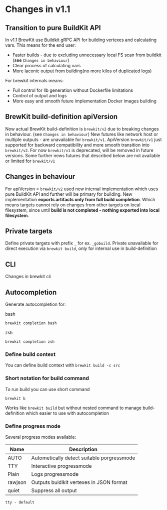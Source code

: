 # Changes in v1.1

## Transition to pure BuildKit API

In v1.1 BrewKit use Buildkit gRPC API for building vertexes and calculating vars.
This means for the end user:
* Faster builds - due to excluding unnecessary local FS scan from buildkit (see `Changes in behaviour`)
* Clear process of calculating vars
* More laconic output from building(no more kilos of duplicated logs)

For brewkit internals means:
* Full control for llb generation without Dockerfile limitations
* Control of output and logs
* More easy and smooth future implementation Docker images building

## BrewKit build-definition apiVersion

Now actual BrewKit build-definition is `brewkit/v2` due to breaking changes in behaviour. (see `Changes in behaviour`)
New futures like network host or multiple outputs - are unavailable for `brewkit/v1`.
ApiVersion `brewkit/v1` just supported for backward compatibility and more smooth transition into `brewkit/v2`.
For now `brewkit/v1` is deprecated, will be removed in future versions.
Some further news futures that described below are not available or limited for `brewkit/v1`

## Changes in behaviour

For apiVersion = `brewkit/v2` used new internal implementation which uses pure BuildKit API and further will be primary
for building. 
New implementation **exports artifacts only from full build completion**.
Which means targets cannot rely on changes from other targets on local filesystem, since until **build is not completed - nothing exported into local filesystem**.

## Private targets

Define private targets with prefix `_` for ex. `_gobuild`.
Private unavailable for direct execution via `brewkit build`, only for internal use in build-definition 

## CLI

Changes in brewkit cli

## Autocompletion

Generate autocompletion for:

bash
```shell
brewkit completion bash
```

zsh
```shell
brewkit completion zsh
```

### Define build context

You can define build context with `brewkit build -c src`

### Short notation for build command

To run build you can use short command
```shell
brewkit b
```

Works like `brewkit build` but without nested command to manage build-definition 
which easier to use with autocompletion

### Define progress mode

Several progress modes available:

| Name    | Description                                |
|---------|--------------------------------------------|
| AUTO    | Autometically detect suitable porgressmode |
| TTY     | Interactive progressmode                   |
| Plain   | Logs progressmode                          |
| rawjson | Outputs buidlkit vertexes in JSON format   |
| quiet   | Suppress all output                        |


```shell
tty - default
```